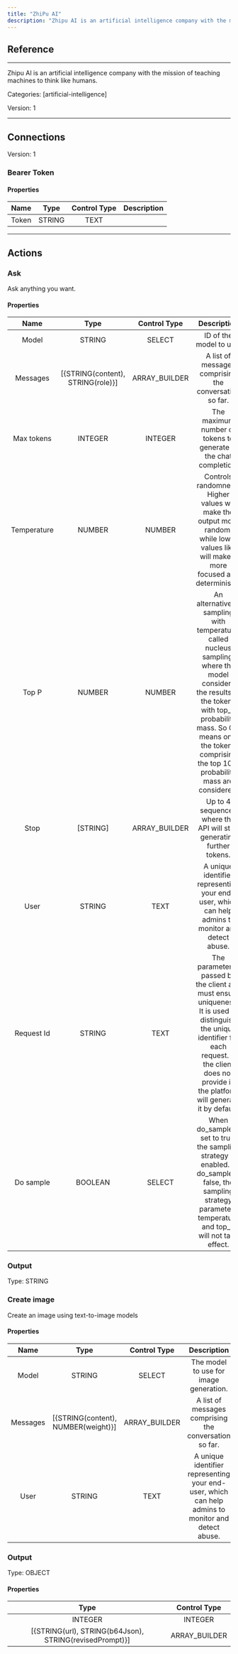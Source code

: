 ```yaml
---
title: "ZhiPu AI"
description: "Zhipu AI is an artificial intelligence company with the mission of teaching machines to think like humans."
---
```

## Reference
<hr />

Zhipu AI is an artificial intelligence company with the mission of teaching machines to think like humans.


Categories: [artificial-intelligence]


Version: 1

<hr />



## Connections

Version: 1


### Bearer Token

#### Properties

|      Name      |     Type     |     Control Type     |     Description     |
|:--------------:|:------------:|:--------------------:|:-------------------:|
| Token | STRING | TEXT  |  |





<hr />





## Actions


### Ask
Ask anything you want.

#### Properties

|      Name      |     Type     |     Control Type     |     Description     |
|:--------------:|:------------:|:--------------------:|:-------------------:|
| Model | STRING | SELECT  |  ID of the model to use.  |
| Messages | [{STRING\(content), STRING\(role)}] | ARRAY_BUILDER  |  A list of messages comprising the conversation so far.  |
| Max tokens | INTEGER | INTEGER  |  The maximum number of tokens to generate in the chat completion.  |
| Temperature | NUMBER | NUMBER  |  Controls randomness:  Higher values will make the output more random, while lower values like will make it more focused and deterministic.  |
| Top P | NUMBER | NUMBER  |  An alternative to sampling with temperature, called nucleus sampling,  where the model considers the results of the tokens with top_p probability mass. So 0.1 means only the tokens comprising the top 10% probability mass are considered.  |
| Stop | [STRING] | ARRAY_BUILDER  |  Up to 4 sequences where the API will stop generating further tokens.  |
| User | STRING | TEXT  |  A unique identifier representing your end-user, which can help admins to monitor and detect abuse.  |
| Request Id | STRING | TEXT  |  The parameter is passed by the client and must ensure uniqueness. It is used to distinguish the unique identifier for each request. If the client does not provide it, the platform will generate it by default.  |
| Do sample | BOOLEAN | SELECT  |  When do_sample is set to true, the sampling strategy is enabled. If do_sample is false, the sampling strategy parameters temperature and top_p will not take effect.  |


### Output



Type: STRING







### Create image
Create an image using text-to-image models

#### Properties

|      Name      |     Type     |     Control Type     |     Description     |
|:--------------:|:------------:|:--------------------:|:-------------------:|
| Model | STRING | SELECT  |  The model to use for image generation.  |
| Messages | [{STRING\(content), NUMBER\(weight)}] | ARRAY_BUILDER  |  A list of messages comprising the conversation so far.  |
| User | STRING | TEXT  |  A unique identifier representing your end-user, which can help admins to monitor and detect abuse.  |


### Output



Type: OBJECT


#### Properties

|     Type     |     Control Type     |
|:------------:|:--------------------:|
| INTEGER | INTEGER  |
| [{STRING\(url), STRING\(b64Json), STRING\(revisedPrompt)}] | ARRAY_BUILDER  |







